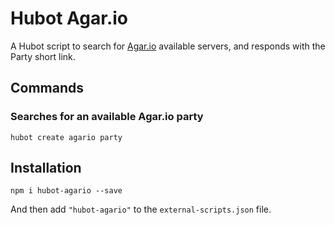 # Hubot Agar.io

A Hubot script to search for [Agar.io](http://agar.io) available servers, and responds with the Party short link.

## Commands

### Searches for an available Agar.io party

`hubot create agario party`

## Installation

`npm i hubot-agario --save`

And then add `"hubot-agario"` to the `external-scripts.json` file.
